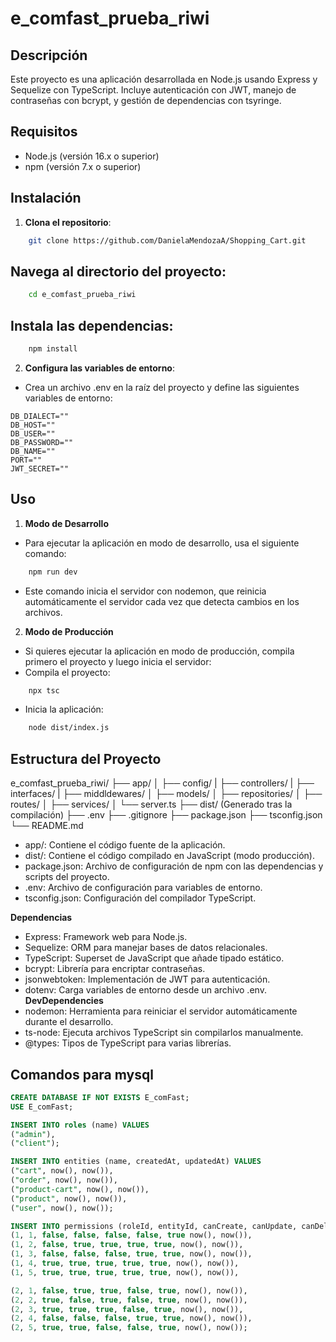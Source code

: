 # e_comfast_prueba_riwi

## Descripción
Este proyecto es una aplicación desarrollada en Node.js usando Express y Sequelize con TypeScript. Incluye autenticación con JWT, manejo de contraseñas con bcrypt, y gestión de dependencias con tsyringe.

## Requisitos
- Node.js (versión 16.x o superior)
- npm (versión 7.x o superior)

## Instalación

1. **Clona el repositorio**:
```bash
    git clone https://github.com/DanielaMendozaA/Shopping_Cart.git
```

## Navega al directorio del proyecto:
```bash
    cd e_comfast_prueba_riwi
```
## Instala las dependencias:
```bash
    npm install
```


2. **Configura las variables de entorno**:
- Crea un archivo .env en la raíz del proyecto y define las siguientes variables de entorno:
```dotenv
DB_DIALECT=""
DB_HOST=""
DB_USER=""
DB_PASSWORD=""
DB_NAME=""
PORT=""
JWT_SECRET=""
```

## Uso
1. **Modo de Desarrollo**
- Para ejecutar la aplicación en modo de desarrollo, usa el siguiente comando:
```bash
    npm run dev
```
- Este comando inicia el servidor con nodemon, que reinicia automáticamente el servidor cada vez que detecta cambios en los archivos.

2. **Modo de Producción**
- Si quieres ejecutar la aplicación en modo de producción, compila primero el proyecto y luego inicia el servidor:
- Compila el proyecto:
```bash
    npx tsc
```

- Inicia la aplicación:
```bash
    node dist/index.js
```

## Estructura del Proyecto
e_comfast_prueba_riwi/
├── app/
│   ├── config/
|   ├── controllers/
|   ├── interfaces/
|   ├── middldewares/
│   ├── models/
│   ├── repositories/
│   ├── routes/
│   ├── services/
│   └── server.ts
├── dist/ (Generado tras la compilación)
├── .env
├── .gitignore
├── package.json
├── tsconfig.json
└── README.md

- app/: Contiene el código fuente de la aplicación.
- dist/: Contiene el código compilado en JavaScript (modo producción).
- package.json: Archivo de configuración de npm con las dependencias y scripts del proyecto.
- .env: Archivo de configuración para variables de entorno.
- tsconfig.json: Configuración del compilador TypeScript.

**Dependencias**
- Express: Framework web para Node.js.
- Sequelize: ORM para manejar bases de datos relacionales.
- TypeScript: Superset de JavaScript que añade tipado estático.
- bcrypt: Librería para encriptar contraseñas.
- jsonwebtoken: Implementación de JWT para autenticación.
- dotenv: Carga variables de entorno desde un archivo .env.
**DevDependencies**
- nodemon: Herramienta para reiniciar el servidor automáticamente durante el desarrollo.
- ts-node: Ejecuta archivos TypeScript sin compilarlos manualmente.
- @types: Tipos de TypeScript para varias librerías.


## Comandos para mysql

```sql
CREATE DATABASE IF NOT EXISTS E_comFast;
USE E_comFast;

INSERT INTO roles (name) VALUES 
("admin"),
("client");

INSERT INTO entities (name, createdAt, updatedAt) VALUES
("cart", now(), now()),
("order", now(), now()),
("product-cart", now(), now()),
("product", now(), now()),
("user", now(), now());

INSERT INTO permissions (roleId, entityId, canCreate, canUpdate, canDelete, canGet, canGetByOne createdAt, updatedAt) VALUES
(1, 1, false, false, false, false, true now(), now()),
(1, 2, false, true, true, true, true, now(), now()),
(1, 3, false, false, false, true, true, now(), now()),
(1, 4, true, true, true, true, true, now(), now()),
(1, 5, true, true, true, true, true, now(), now()),

(2, 1, false, true, true, false, true, now(), now()),
(2, 2, true, false, true, false, true, now(), now()),
(2, 3, true, true, true, false, true, now(), now()),
(2, 4, false, false, false, true, true, now(), now()),
(2, 5, true, true, false, false, true, now(), now());
```
